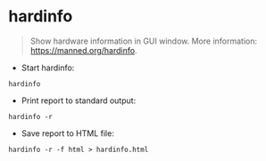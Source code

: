 # hardinfo

> Show hardware information in GUI window.
> More information: <https://manned.org/hardinfo>.

- Start hardinfo:

`hardinfo`

- Print report to standard output:

`hardinfo -r`

- Save report to HTML file:

`hardinfo -r -f html > hardinfo.html`
